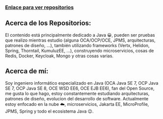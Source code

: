 ### [Enlace para ver repositorios](https://github.com/sebastian4j)

## Acerca de los Repositorios:

El contenido está principalmente dedicado a Java 😀, pueden ser pruebas que realizo mientras estudio (alguna OCA/OCP/OCE, JPMS, arquitecturas, patrones de diseño, ...), también utilizando frameworks (Vertx, Helidon, Spring, Thorntail, KumuluzEE, ...), construyendo microservicios, cosas de Redis, Docker, Keycloak, Mongo y otras cosas varias.


## Acerca de mí:
Soy ingeniero informático especializado en Java (OCA Java SE 7, OCP Java SE 7, OCP Java SE 8, OCE WSD EE6, OCE EJB EE6), fan del Open Source, me gusta lo que hago, estoy constantemente estudiando arquitecturas, patrones de diseño, evolucion del desarrollo de software. Actualmente estoy enfocado en la nube ☁️, microservicios, Jakarta EE, MicroProfile, JPMS, Spring y todo el ecosistema Java 😉.



